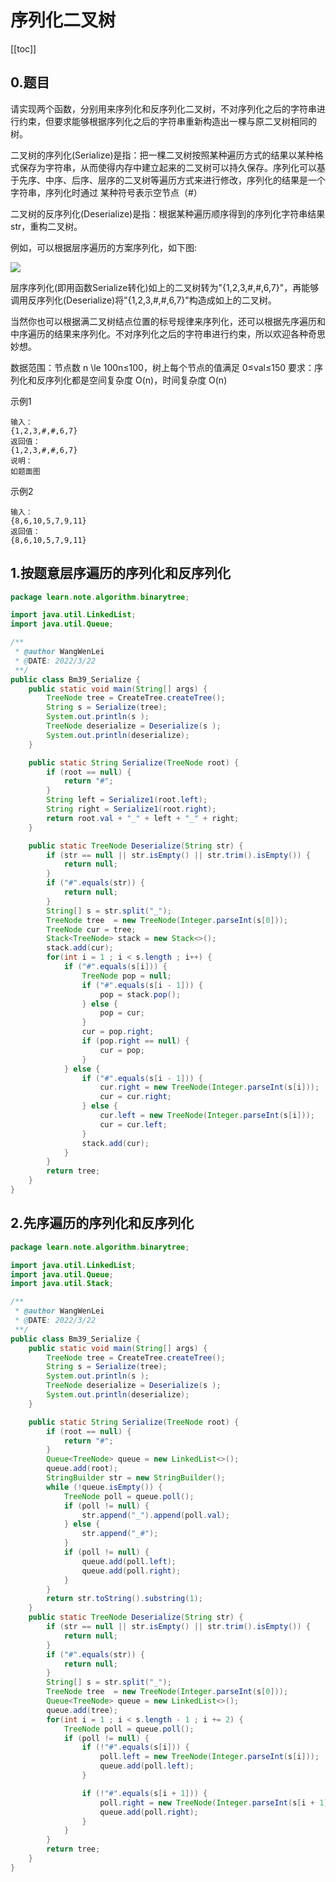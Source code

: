 # 序列化二叉树
[[toc]]
## 0.题目
请实现两个函数，分别用来序列化和反序列化二叉树，不对序列化之后的字符串进行约束，但要求能够根据序列化之后的字符串重新构造出一棵与原二叉树相同的树。

二叉树的序列化(Serialize)是指：把一棵二叉树按照某种遍历方式的结果以某种格式保存为字符串，从而使得内存中建立起来的二叉树可以持久保存。序列化可以基于先序、中序、后序、层序的二叉树等遍历方式来进行修改，序列化的结果是一个字符串，序列化时通过 某种符号表示空节点（#）

二叉树的反序列化(Deserialize)是指：根据某种遍历顺序得到的序列化字符串结果str，重构二叉树。

例如，可以根据层序遍历的方案序列化，如下图:

![](../img/67de5399f7e3d3fbf13b69e24b56877d.png)

层序序列化(即用函数Serialize转化)如上的二叉树转为"{1,2,3,#,#,6,7}"，再能够调用反序列化(Deserialize)将"{1,2,3,#,#,6,7}"构造成如上的二叉树。

当然你也可以根据满二叉树结点位置的标号规律来序列化，还可以根据先序遍历和中序遍历的结果来序列化。不对序列化之后的字符串进行约束，所以欢迎各种奇思妙想。

数据范围：节点数 n \le 100n≤100，树上每个节点的值满足 0≤val≤150
要求：序列化和反序列化都是空间复杂度 O(n)，时间复杂度 O(n)

示例1
```
输入：
{1,2,3,#,#,6,7}
返回值：
{1,2,3,#,#,6,7}
说明：
如题面图   
```
示例2
```
输入：
{8,6,10,5,7,9,11}
返回值：
{8,6,10,5,7,9,11}
```

## 1.按题意层序遍历的序列化和反序列化

```java
package learn.note.algorithm.binarytree;

import java.util.LinkedList;
import java.util.Queue;

/**
 * @author WangWenLei
 * @DATE: 2022/3/22
 **/
public class Bm39_Serialize {
    public static void main(String[] args) {
        TreeNode tree = CreateTree.createTree();
        String s = Serialize(tree);
        System.out.println(s );
        TreeNode deserialize = Deserialize(s );
        System.out.println(deserialize);
    }

    public static String Serialize(TreeNode root) {
        if (root == null) {
            return "#";
        }
        String left = Serialize1(root.left);
        String right = Serialize1(root.right);
        return root.val + "_" + left + "_" + right;
    }

    public static TreeNode Deserialize(String str) {
        if (str == null || str.isEmpty() || str.trim().isEmpty()) {
            return null;
        }
        if ("#".equals(str)) {
            return null;
        }
        String[] s = str.split("_");
        TreeNode tree  = new TreeNode(Integer.parseInt(s[0]));
        TreeNode cur = tree;
        Stack<TreeNode> stack = new Stack<>();
        stack.add(cur);
        for(int i = 1 ; i < s.length ; i++) {
            if ("#".equals(s[i])) {
                TreeNode pop = null;
                if ("#".equals(s[i - 1])) {
                    pop = stack.pop();
                } else {
                    pop = cur;
                }
                cur = pop.right;
                if (pop.right == null) {
                    cur = pop;
                }
            } else {
                if ("#".equals(s[i - 1])) {
                    cur.right = new TreeNode(Integer.parseInt(s[i]));
                    cur = cur.right;
                } else {
                    cur.left = new TreeNode(Integer.parseInt(s[i]));
                    cur = cur.left;
                }
                stack.add(cur);
            }
        }
        return tree;
    }
}

```

## 2.先序遍历的序列化和反序列化
```java
package learn.note.algorithm.binarytree;

import java.util.LinkedList;
import java.util.Queue;
import java.util.Stack;

/**
 * @author WangWenLei
 * @DATE: 2022/3/22
 **/
public class Bm39_Serialize {
    public static void main(String[] args) {
        TreeNode tree = CreateTree.createTree();
        String s = Serialize(tree);
        System.out.println(s );
        TreeNode deserialize = Deserialize(s );
        System.out.println(deserialize);
    }

    public static String Serialize(TreeNode root) {
        if (root == null) {
            return "#";
        }
        Queue<TreeNode> queue = new LinkedList<>();
        queue.add(root);
        StringBuilder str = new StringBuilder();
        while (!queue.isEmpty()) {
            TreeNode poll = queue.poll();
            if (poll != null) {
                str.append("_").append(poll.val);
            } else {
                str.append("_#");
            }
            if (poll != null) {
                queue.add(poll.left);
                queue.add(poll.right);
            }
        }
        return str.toString().substring(1);
    }
    public static TreeNode Deserialize(String str) {
        if (str == null || str.isEmpty() || str.trim().isEmpty()) {
            return null;
        }
        if ("#".equals(str)) {
            return null;
        }
        String[] s = str.split("_");
        TreeNode tree  = new TreeNode(Integer.parseInt(s[0]));
        Queue<TreeNode> queue = new LinkedList<>();
        queue.add(tree);
        for(int i = 1 ; i < s.length - 1 ; i += 2) {
            TreeNode poll = queue.poll();
            if (poll != null) {
                if (!"#".equals(s[i])) {
                    poll.left = new TreeNode(Integer.parseInt(s[i]));
                    queue.add(poll.left);
                }

                if (!"#".equals(s[i + 1])) {
                    poll.right = new TreeNode(Integer.parseInt(s[i + 1]));
                    queue.add(poll.right);
                }
            }
        }
        return tree;
    }
}

```
